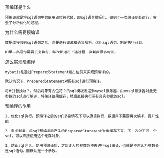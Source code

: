 
预编译是什么

    预编译就是将sql语句中的值用占位符代替，即sql语句模板化。做到了一次编译到处运行，省去了分析优化的过程。

为什么需要预编译

    数据库接收到sql语句之后，需要进行词法和语义解析，优化sql语句，制定执行计划。

    如果一条语句需要反复执行，每次都进行上述过程，会耗费很多时间。

怎么实现预编译

    mybatis是通过PreparedStatement和占位符来实现预编译的。

    默认情况下，PreparedStatement对所有sql进行预编译。

    将#{}替换为？，然后将带有占位符？的sql模板发送到mysql服务器，由mysql服务器对此无参数的sql进行编译，将编译结果缓存，然后直接执行带有真实参数的sql。

预编译的作用

    1、优化sql执行。预编译之后的sql多数情况下可以直接执行，数据库不需要再次编译，提升性能

    2、重复利用。将sql预编译后产生的PreparedStatement对象缓存下来，下一次对于同一个sql，可以直接使用这个缓存对象，

    3、防止sql注入。使用预编译后，之后注入的参数将不再进行sql编译，也就是不再认为参数会是sql语句，而默认是一个参数。